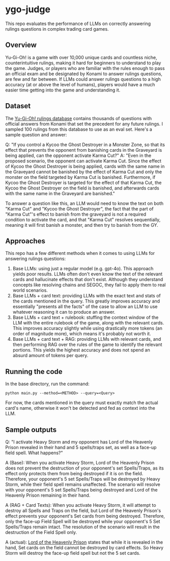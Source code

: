# ygo-judge

This repo evaluates the performance of LLMs on correctly answering rulings questions in complex trading card games.

## Overview

Yu-Gi-Oh! is a game with over 10,000 unique cards and countless niche, counterintuitive rulings, making it hard for beginners to understand to play the game. Judges, or players who are familiar with the rules enough to pass an official exam and be designated by Konami to answer rulings questions, are few and far between.
If LLMs could answer rulings questions to a high accuracy (at or above the level of humans), players would have a much easier time getting into the game and understanding it.

## Dataset

The [Yu-Gi-Oh! rulings database](https://db.ygoresources.com/recent) contains thousands of questions with official answers from Konami that set the precedent for any future rulings. I sampled 100 rulings from this database to use as an eval set. Here's a sample question and answer:

Q: "If you control a Kycoo the Ghost Destroyer in a Monster Zone, so that its effect that prevents the opponent from banishing cards in the Graveyard is being applied, can the opponent activate Karma Cut?"
A: "Even in the proposed scenario, the opponent can activate Karma Cut. Since the effect of Kycoo the Ghost Destroyer is being applied, cards with the same name in the Graveyard cannot be banished by the effect of Karma Cut and only the monster on the field targeted by Karma Cut is banished. Furthermore, if Kycoo the Ghost Destroyer is targeted for the effect of that Karma Cut, the Kycoo the Ghost Destroyer on the field is banished, and afterwards cards with the same name in the Graveyard are banished."

To answer a question like this, an LLM would need to know the text on both "Karma Cut" and "Kycoo the Ghost Destroyer", the fact that the part of "Karma Cut"'s effect to banish from the graveyard is not a required condition to activate the card, and that "Karma Cut" resolves sequentially, meaning it will first banish a monster, and then try to banish from the GY.

## Approaches

This repo has a few different methods when it comes to using LLMs for answering rulings questions:
1. Base LLMs: using just a regular model (e.g. gpt-4o). This approach yields poor results. LLMs often don't even know the text of the relevant cards and hallucinate effects that don't exist. Although they understand concepts like resolving chains and SEGOC, they fail to apply them to real world scenarios.
2. Base LLMs + card text: providing LLMs with the exact text and stats of the cards mentioned in the query. This greatly improves accuracy and essentially "presents all the facts" of the case to allow an LLM to use whatever reasoning it can to produce an answer.
3. Base LLMs + card text + rulebook: stuffing the context window of the LLM with the entire rulebook of the game, along with the relevant cards. This improves accuracy slightly while using drastically more tokens (an order of magnitude more), which means it's probably not worth it.
4. Base LLMs + card text + RAG: providing LLMs with relevant cards, and then performing RAG over the rules of the game to identify the relevant portions. This yields the highest accuracy and does not spend an absurd amount of tokens per query.

## Running the code

In the base directory, run the command:

```
python main.py --method=<METHOD> --query=<Query>
```

For now, the cards mentioned in the query must exactly match the actual card's name, otherwise it won't be detected and fed as context into the LLM.

## Sample outputs

Q: "I activate Heavy Storm and my opponent has Lord of the Heavenly Prison revealed in their hand and 5 spells/traps set, as well as a face-up field spell. What happens?"

A (Base): When you activate Heavy Storm, Lord of the Heavenly Prison does not prevent the destruction of your opponent's set Spells/Traps, as its effect only protects them from being destroyed if it is on the field. Therefore, your opponent's 5 set Spells/Traps will be destroyed by Heavy Storm, while their field spell remains unaffected. The scenario will resolve with your opponent's 5 set Spells/Traps being destroyed and Lord of the Heavenly Prison remaining in their hand.

A (RAG + Card Texts): When you activate Heavy Storm, it will attempt to destroy all Spells and Traps on the field, but Lord of the Heavenly Prison's effect prevents your opponent's Set cards from being destroyed. Therefore, only the face-up Field Spell will be destroyed while your opponent's 5 Set Spells/Traps remain intact. The resolution of the scenario will result in the destruction of the Field Spell only.

A (actual): [Lord of the Heavenly Prison](https://www.db.yugioh-card.com/yugiohdb/card_search.action?ope=2&cid=16516) states that while it is revealed in the hand, Set cards on the field cannot be destroyed by card effects. So Heavy Storm will destroy the face-up field spell but not the 5 set cards.

